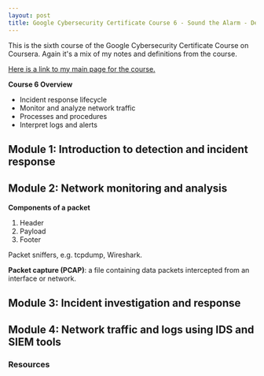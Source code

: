 ```yaml
---
layout: post
title: Google Cybersecurity Certificate Course 6 - Sound the Alarm - Detection and Response
---
```

This is the sixth course of the Google Cybersecurity Certificate Course on Coursera. Again it's a mix of my notes and definitions from the course.

[Here is a link to my main page for the course.](https://1dgk.github.io/2024/01/24/gcc-course-index.html)

**Course 6 Overview**
- Incident response lifecycle
- Monitor and analyze network traffic
- Processes and procedures
- Interpret logs and alerts

## Module 1: Introduction to detection and incident response

## Module 2: Network monitoring and analysis

**Components of a packet**
1. Header
2. Payload
3. Footer

Packet sniffers, e.g. tcpdump, Wireshark.

**Packet capture (PCAP)**: a file containing data packets intercepted from an interface or network. 



## Module 3: Incident investigation and response

## Module 4: Network traffic and logs using IDS and SIEM tools

### Resources
